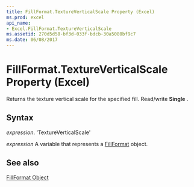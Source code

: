 ```yaml
---
title: FillFormat.TextureVerticalScale Property (Excel)
ms.prod: excel
api_name:
- Excel.FillFormat.TextureVerticalScale
ms.assetid: 270d5d58-bf3d-033f-bdcb-30a5080bf9c7
ms.date: 06/08/2017
---
```



# FillFormat.TextureVerticalScale Property (Excel)

Returns the texture vertical scale for the specified fill. Read/write  **Single** .


## Syntax

 _expression_. 'TextureVerticalScale'

 _expression_ A variable that represents a [FillFormat](./Excel.FillFormat.md) object.


## See also


[FillFormat Object](Excel.FillFormat.md)

